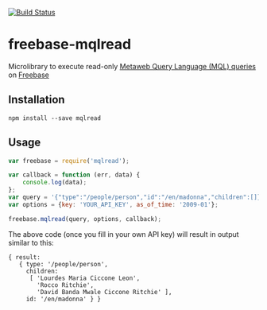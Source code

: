 [![Build Status](https://travis-ci.org/Trott/freebase-mqlread.svg?branch=master)](https://travis-ci.org/Trott/freebase-mqlread)

freebase-mqlread
================

Microlibrary to execute read-only [Metaweb Query Language (MQL) queries](https://developers.google.com/freebase/v1/mql-overview) on [Freebase](http://freebase.com/)

## Installation

`npm install --save mqlread`

## Usage

````javascript
var freebase = require('mqlread');

var callback = function (err, data) {
	console.log(data);
};
var query = '{"type":"/people/person","id":"/en/madonna","children":[]}';
var options = {key: 'YOUR_API_KEY', as_of_time: '2009-01'};

freebase.mqlread(query, options, callback);
````

The above code (once you fill in your own API key) will result in output similar to this:

````
{ result: 
   { type: '/people/person',
     children: 
      [ 'Lourdes Maria Ciccone Leon',
        'Rocco Ritchie',
        'David Banda Mwale Ciccone Ritchie' ],
     id: '/en/madonna' } }
````
